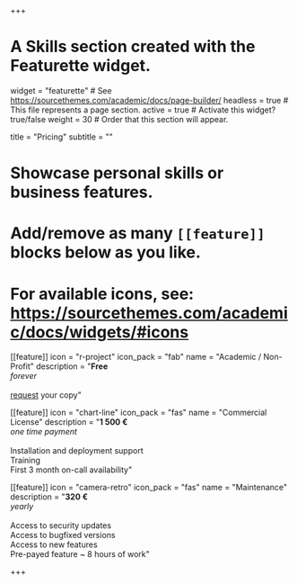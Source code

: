 +++
# A Skills section created with the Featurette widget.
widget = "featurette"  # See https://sourcethemes.com/academic/docs/page-builder/
headless = true  # This file represents a page section.
active = true  # Activate this widget? true/false
weight = 30  # Order that this section will appear.

title = "Pricing"
subtitle = ""

# Showcase personal skills or business features.
# 
# Add/remove as many `[[feature]]` blocks below as you like.
# 
# For available icons, see: https://sourcethemes.com/academic/docs/widgets/#icons

[[feature]]
  icon = "r-project"
  icon_pack = "fab"
  name = "Academic / Non-Profit"
  description = "<b>Free</b><br/><i>forever</i><br/><br/>[request](#contact) your copy"
  
[[feature]]
  icon = "chart-line"
  icon_pack = "fas"
  name = "Commercial License"
  description = "<b>1 500 €</b><br/><i>one time payment</i><br/><br/>Installation and deployment support<br/>Training<br/>First 3 month on-call availability"
  
[[feature]]
  icon = "camera-retro"
  icon_pack = "fas"
  name = "Maintenance"
  description = "<b>320 €</b><br/><i>yearly</i><br/><br/>Access to security updates<br/>Access to bugfixed versions<br/>Access to new features<br/>Pre-payed feature ~ 8 hours of work"

+++

